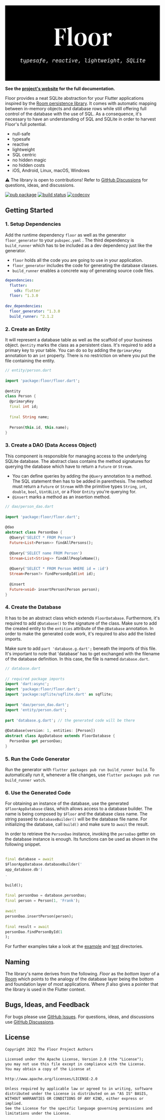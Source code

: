 ![Floor](https://raw.githubusercontent.com/pinchbv/floor/develop/img/floor.png)

**See the [project's website](https://pinchbv.github.io/floor/) for the full documentation.**

Floor provides a neat SQLite abstraction for your Flutter applications inspired by
the [Room persistence library](https://developer.android.com/topic/libraries/architecture/room). It
comes with automatic mapping between in-memory objects and database rows while still offering full
control of the database with the use of SQL. As a consequence, it's necessary to have an
understanding of SQL and SQLite in order to harvest Floor's full potential.

- null-safe
- typesafe
- reactive
- lightweight
- SQL centric
- no hidden magic
- no hidden costs
- iOS, Android, Linux, macOS, Windows

⚠️ The library is open to contributions!
Refer to [GitHub Discussions](https://github.com/pinchbv/floor/discussions) for questions, ideas,
and discussions.

[![pub package](https://img.shields.io/pub/v/floor.svg)](https://pub.dartlang.org/packages/floor)
[![build status](https://github.com/pinchbv/floor/workflows/Continuous%20integration/badge.svg)](https://github.com/pinchbv/floor/actions)
[![codecov](https://codecov.io/gh/vitusortner/floor/branch/develop/graph/badge.svg)](https://codecov.io/gh/vitusortner/floor)

## Getting Started

### 1. Setup Dependencies

Add the runtime dependency `floor` as well as the generator `floor_generator` to your `pubspec.yaml`
. The third dependency is `build_runner` which has to be included as a dev dependency just like the
generator.

- `floor` holds all the code you are going to use in your application.
- `floor_generator` includes the code for generating the database classes.
- `build_runner` enables a concrete way of generating source code files.

```yaml
dependencies:
  flutter:
    sdk: flutter
  floor: ^1.3.0

dev_dependencies:
  floor_generator: ^1.3.0
  build_runner: ^2.1.2
```

### 2. Create an Entity

It will represent a database table as well as the scaffold of your business object.
`@entity` marks the class as a persistent class. It's required to add a primary key to your table.
You can do so by adding the `@primaryKey` annotation to an `int` property. There is no restriction
on where you put the file containing the entity.

```dart
// entity/person.dart

import 'package:floor/floor.dart';

@entity
class Person {
  @primaryKey
  final int id;

  final String name;

  Person(this.id, this.name);
}
```

### 3. Create a DAO (Data Access Object)

This component is responsible for managing access to the underlying SQLite database. The abstract
class contains the method signatures for querying the database which have to return a `Future`
or `Stream`.

- You can define queries by adding the `@Query` annotation to a method. The SQL statement then has to
  be added in parenthesis. The method must return a `Future` or `Stream` with the primitive
  types `String`, `int`, `double`, `bool`, `Uint8List`, or a Floor `Entity` you're querying for.
- `@insert` marks a method as an insertion method.

```dart
// dao/person_dao.dart

import 'package:floor/floor.dart';

@dao
abstract class PersonDao {
  @Query('SELECT * FROM Person')
  Future<List<Person>> findAllPersons();

  @Query('SELECT name FROM Person')
  Stream<List<String>> findAllPeopleName();

  @Query('SELECT * FROM Person WHERE id = :id')
  Stream<Person?> findPersonById(int id);

  @insert
  Future<void> insertPerson(Person person);
}
```

### 4. Create the Database

It has to be an abstract class which extends `FloorDatabase`. Furthermore, it's required to
add `@Database()` to the signature of the class. Make sure to add the created entity to
the `entities` attribute of the `@Database` annotation. In order to make the generated code work,
it's required to also add the listed imports.

Make sure to add `part 'database.g.dart';` beneath the imports of this file. It's important to note
that 'database' has to get exchanged with the filename of the database definition. In this case, the
file is named `database.dart`.

```dart
// database.dart

// required package imports
import 'dart:async';
import 'package:floor/floor.dart';
import 'package:sqflite/sqflite.dart' as sqflite;

import 'dao/person_dao.dart';
import 'entity/person.dart';

part 'database.g.dart'; // the generated code will be there

@Database(version: 1, entities: [Person])
abstract class AppDatabase extends FloorDatabase {
  PersonDao get personDao;
}
```

### 5. Run the Code Generator

Run the generator with `flutter packages pub run build_runner build`. To automatically run it,
whenever a file changes, use `flutter packages pub run build_runner watch`.

### 6. Use the Generated Code

For obtaining an instance of the database, use the generated `$FloorAppDatabase` class, which allows
access to a database builder. The name is being composed by `$Floor` and the database class name.
The string passed to `databaseBuilder()` will be the database file name. For initializing the
database, call `build()` and make sure to `await` the result.

In order to retrieve the `PersonDao` instance, invoking the `persoDao` getter on the database
instance is enough. Its functions can be used as shown in the following snippet.

```dart

final database = await
$FloorAppDatabase.databaseBuilder('
app_database.db')
.

build();

final personDao = database.personDao;
final person = Person(1, 'Frank');

await
personDao.insertPerson(person);

final result = await
personDao.findPersonById(1
);
```

For further examples take a look at
the [example](https://github.com/pinchbv/floor/tree/develop/example)
and [test](https://github.com/pinchbv/floor/tree/develop/floor/test/integration) directories.

## Naming

The library's name derives from the following.
*Floor* as the *bottom layer* of
a [Room](https://developer.android.com/topic/libraries/architecture/room) which points to the
analogy of the database layer being the bottom and foundation layer of most applications. Where *fl*
also gives a pointer that the library is used in the Flutter context.

## Bugs, Ideas, and Feedback

For bugs please use [GitHub Issues](https://github.com/pinchbv/floor/issues). For questions, ideas,
and discussions use [GitHub Discussions](https://github.com/pinchbv/floor/discussions).

## License

    Copyright 2022 The Floor Project Authors

    Licensed under the Apache License, Version 2.0 (the "License");
    you may not use this file except in compliance with the License.
    You may obtain a copy of the License at

    http://www.apache.org/licenses/LICENSE-2.0

    Unless required by applicable law or agreed to in writing, software
    distributed under the License is distributed on an "AS IS" BASIS,
    WITHOUT WARRANTIES OR CONDITIONS OF ANY KIND, either express or implied.
    See the License for the specific language governing permissions and
    limitations under the License.
